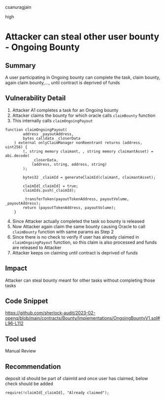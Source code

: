 csanuragjain

high

# Attacker can steal other user bounty - Ongoing Bounty

## Summary
A user participating in Ongoing bounty can complete the task, claim bounty, again claim bounty,..., until contract is deprived of funds

## Vulnerability Detail
1. Attacker A1 completes a task for an Ongoing bounty
2. Attacker claims the bounty for which oracle calls `claimBounty` function
3. This internally calls `claimOngoingPayout`

```solidity
function claimOngoingPayout(
        address _payoutAddress,
        bytes calldata _closerData
    ) external onlyClaimManager nonReentrant returns (address, uint256) {
        (, string memory claimant, , string memory claimantAsset) = abi.decode(
            _closerData,
            (address, string, address, string)
        );

        bytes32 _claimId = generateClaimId(claimant, claimantAsset);

        claimId[_claimId] = true;
        claimIds.push(_claimId);

        _transferToken(payoutTokenAddress, payoutVolume, _payoutAddress);
        return (payoutTokenAddress, payoutVolume);
    }
```
4. Since Attacker actually completed the task so bounty is released
5. Now Attacker again claim the same bounty causing Oracle to call `claimBounty` function with same params as Step 2
6. Since there is no check to verify if user has already claimed in `claimOngoingPayout` function, so this claim is also processed and funds are released to Attacker
7. Attacker keeps on claiming until contract is deprived of funds

## Impact
Attacker can steal bounty meant for other tasks without completing those tasks

## Code Snippet
https://github.com/sherlock-audit/2023-02-openq/blob/main/contracts/Bounty/Implementations/OngoingBountyV1.sol#L96-L112

## Tool used
Manual Review

## Recommendation
deposit id should be part of claimId and once user has claimed, below check should be added

```solidity
require(!claimId[_claimId], "Already claimed");
```